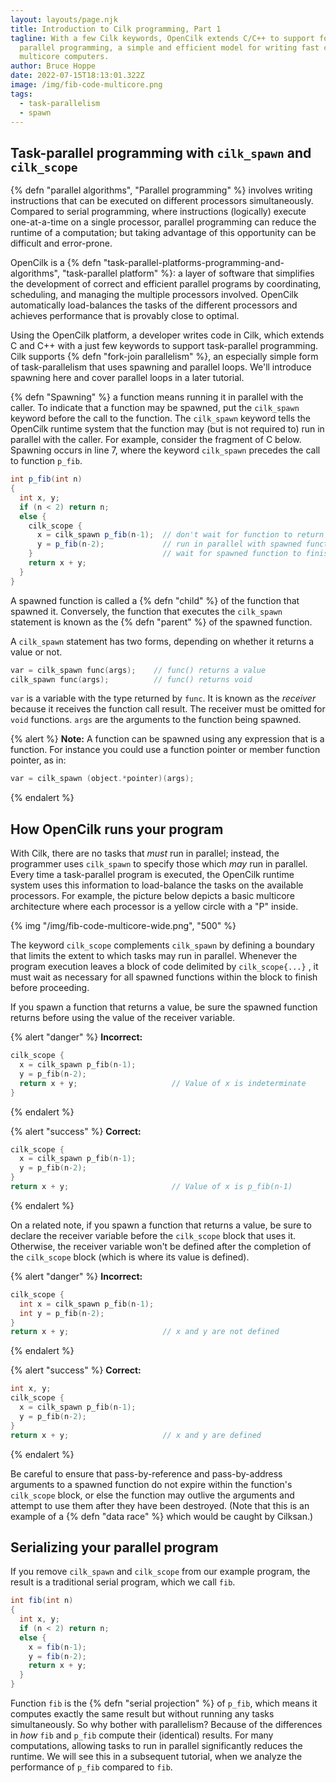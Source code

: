 ```yaml
---
layout: layouts/page.njk
title: Introduction to Cilk programming, Part 1
tagline: With a few Cilk keywords, OpenCilk extends C/C++ to support fork-join
  parallel programming, a simple and efficient model for writing fast code for
  multicore computers.
author: Bruce Hoppe
date: 2022-07-15T18:13:01.322Z
image: /img/fib-code-multicore.png
tags:
  - task-parallelism
  - spawn
---
```

## Task-parallel programming with `cilk_spawn` and `cilk_scope`

{% defn "parallel algorithms", "Parallel programming" %} involves writing instructions that can be executed on different processors simultaneously.
Compared to serial programming, where instructions (logically) execute one-at-a-time on a single processor, parallel programming can reduce the runtime of a computation; but taking advantage of this opportunity can be difficult and error-prone.

OpenCilk is a {% defn "task-parallel-platforms-programming-and-algorithms", "task-parallel platform" %}: a layer of software that simplifies the development of correct and efficient parallel programs by coordinating, scheduling, and managing the multiple processors involved. OpenCilk automatically load-balances the tasks of the different processors and achieves performance that is provably close to optimal.

Using the OpenCilk platform, a developer writes code in Cilk, which extends C and C++ with a just few keywords to support task-parallel programming. Cilk supports {% defn "fork-join parallelism" %}, an especially simple form of task-parallelism that uses spawning and parallel loops. We'll introduce spawning here
and cover parallel loops in a later tutorial.

{% defn "Spawning" %} a function means running it in parallel with the caller. 
To indicate that a function may be spawned, put the `cilk_spawn` keyword before the call to the function.
The `cilk_spawn` keyword tells the OpenCilk runtime system that the function may (but is not required to) run in parallel with the caller.
For example, consider the fragment of C below. 
Spawning occurs in line 7, where the keyword `cilk_spawn` precedes the call to function `p_fib`.

```c#
int p_fib(int n)
{
  int x, y;
  if (n < 2) return n;
  else {
    cilk_scope {
      x = cilk_spawn p_fib(n-1);  // don't wait for function to return
      y = p_fib(n-2);             // run in parallel with spawned function
    }                             // wait for spawned function to finish
    return x + y;
  }
}
```

A spawned function is called a {% defn "child" %} of the function that spawned it. Conversely, the function that executes the `cilk_spawn` statement is known as the {% defn "parent" %} of the spawned function.

A `cilk_spawn` statement has two forms, depending on whether it returns a value or not.
```c
var = cilk_spawn func(args);	// func() returns a value 
cilk_spawn func(args);			// func() returns void
```

`var` is a variable with the type returned by `func`. It is known as the *receiver* because it receives the function call result. The receiver must be omitted for `void` functions. `args` are the arguments to the function being spawned. 

{% alert %}
**Note:** A function can be spawned using any expression that is a function. For instance you could use a function pointer or member function pointer, as in:
```c
var = cilk_spawn (object.*pointer)(args);
```
{% endalert %}

## How OpenCilk runs your program

With Cilk, there are no tasks that *must* run in parallel; instead,
the programmer uses `cilk_spawn` to specify those which *may* run in parallel.
Every time a task-parallel program is executed, the OpenCilk runtime system uses this information to load-balance the tasks on the available processors.
For example, the picture below depicts a basic multicore architecture where each processor is a yellow circle with a "P" inside.

{% img "/img/fib-code-multicore-wide.png", "500" %}

The keyword `cilk_scope` complements `cilk_spawn` by defining a boundary that limits the extent to which tasks may run in parallel.
Whenever the program execution leaves a block of code delimited by `cilk_scope{...}` , it must wait as necessary for all spawned functions within the block to finish before proceeding.

If you spawn a function that returns a value, be sure the spawned function returns before using the value of the receiver variable.

{% alert "danger" %}
**Incorrect:**
```c
cilk_scope {
  x = cilk_spawn p_fib(n-1);  
  y = p_fib(n-2);
  return x + y;                     // Value of x is indeterminate
}                             

```
{% endalert %}

{% alert "success" %}
**Correct:**
```c
cilk_scope {
  x = cilk_spawn p_fib(n-1);  
  y = p_fib(n-2);
}
return x + y;                       // Value of x is p_fib(n-1)             

```
{% endalert %}

On a related note, if you spawn a function that returns a value, be sure to declare the receiver variable before the `cilk_scope` block that uses it. 
Otherwise, the receiver variable won't be defined after the completion of the `cilk_scope` block (which is where its value is defined).

{% alert "danger" %}
**Incorrect:**
```c
cilk_scope {
  int x = cilk_spawn p_fib(n-1);  
  int y = p_fib(n-2);             
}                             
return x + y;                     // x and y are not defined
```
{% endalert %}

{% alert "success" %}
**Correct:**
```c
int x, y;
cilk_scope {
  x = cilk_spawn p_fib(n-1);  
  y = p_fib(n-2);             
}                             
return x + y;                     // x and y are defined
```
{% endalert %}

Be careful to ensure that pass-by-reference and pass-by-address arguments to a spawned function do not expire within the function's `cilk_scope` block, or else the function may outlive the arguments and attempt to use them after they have been destroyed. (Note that this is an example of a {% defn "data race" %} which would be caught by Cilksan.)

## Serializing your parallel program

If you remove `cilk_spawn` and `cilk_scope` from our example program, the result is a traditional serial program, which we call `fib`.

```c#
int fib(int n)
{
  int x, y;
  if (n < 2) return n;
  else {
    x = fib(n-1);
    y = fib(n-2);
    return x + y;
  }
}
```

Function `fib` is the {% defn "serial projection" %} of `p_fib`,
which means it computes exactly the same result but without running any tasks simultaneously.
So why bother with parallelism?
Because of the differences in *how* `fib` and `p_fib` compute their (identical) results.
For many computations, allowing tasks to run in parallel significantly reduces the runtime.
We will see this in a subsequent tutorial, when we analyze the performance of `p_fib` compared to `fib`.